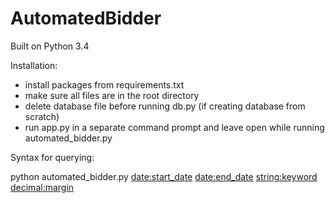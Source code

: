 # AutomatedBidder

Built on Python 3.4

Installation:
- install packages from requirements.txt
- make sure all files are in the root directory
- delete database file before running db.py (if creating database from scratch)
- run app.py in a separate command prompt and leave open while running automated_bidder.py

Syntax for querying:

python automated_bidder.py <date:start_date> <date:end_date> <string:keyword> <decimal:margin>
